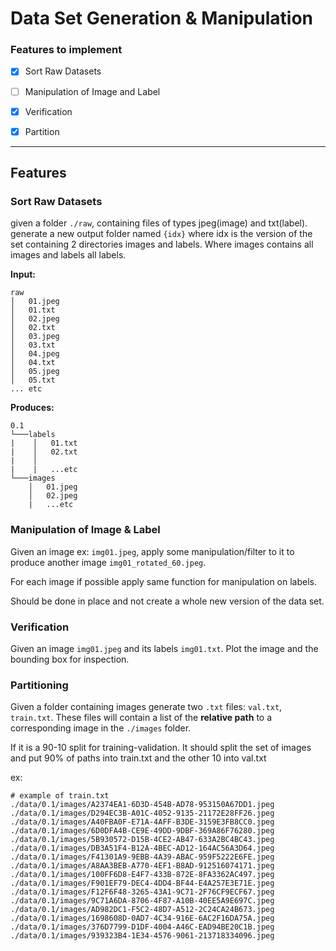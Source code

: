 # Data Set Generation & Manipulation

### Features to implement

- [x] Sort Raw Datasets
- [ ] Manipulation of Image and Label
- [x] Verification
- [x] Partition


------------
## Features

### Sort Raw Datasets

given a folder `./raw`, containing files of types jpeg(image) and txt(label). generate a new output folder named `{idx}` where idx is the version of the set containing 2 directories images and labels. Where images contains all images and labels all labels.

**Input:**
```
raw
│   01.jpeg
│   01.txt
│   02.jpeg
│   02.txt   
│   03.jpeg
│   03.txt   
│   04.jpeg
│   04.txt   
│   05.jpeg
│   05.txt   
... etc

```

**Produces:**
```
0.1
└───labels
|    │   01.txt
|    │   02.txt
|    │
|    |   ...etc
└───images
    │   01.jpeg
    │   02.jpeg
    |   ...etc
```

### Manipulation of Image & Label

Given an image ex: `img01.jpeg`, apply some manipulation/filter to it to produce another image `img01_rotated_60.jpeg`. 

For each image if possible apply same function for manipulation on labels.

Should be done in place and not create a whole new version of the data set.

### Verification 

Given an image `img01.jpeg` and its labels `img01.txt`. Plot the image and the bounding box for inspection.

### Partitioning

Given a folder containing images generate two `.txt` files: `val.txt`, `train.txt`. These files will contain a list of the **relative path** to a corresponding image in the `./images` folder. 

If it is a 90-10 split for training-validation. It should split the set of images and put 90% of paths into train.txt and the other 10 into val.txt

ex: 
```
# example of train.txt
./data/0.1/images/A2374EA1-6D3D-454B-AD78-953150A67DD1.jpeg
./data/0.1/images/D294EC3B-A01C-4052-9135-21172E28FF26.jpeg
./data/0.1/images/A40FBA0F-E71A-4AFF-B3DE-3159E3FB8CC0.jpeg
./data/0.1/images/6D0DFA4B-CE9E-49DD-9DBF-369A86F76280.jpeg
./data/0.1/images/5B930572-D15B-4CE2-AB47-633A2BC4BC43.jpeg
./data/0.1/images/DB3A51F4-B12A-4BEC-AD12-164AC56A3D64.jpeg
./data/0.1/images/F41301A9-9EBB-4A39-ABAC-959F5222E6FE.jpeg
./data/0.1/images/A8AA3BEB-A770-4EF1-B8AD-912516074171.jpeg
./data/0.1/images/100FF6D8-E4F7-433B-872E-8FA3362AC497.jpeg
./data/0.1/images/F901EF79-DEC4-4DD4-BF44-E4A257E3E71E.jpeg
./data/0.1/images/F12F6F48-3265-43A1-9C71-2F76CF9ECF67.jpeg
./data/0.1/images/9C71A6DA-8706-4F87-A10B-40EE5A9E697C.jpeg
./data/0.1/images/AD982DC1-F5C2-48D7-A512-2C24CA24B673.jpeg
./data/0.1/images/1698608D-0AD7-4C34-916E-6AC2F16DA75A.jpeg
./data/0.1/images/376D7799-D1DF-4004-A46C-EAD94BE20C1B.jpeg
./data/0.1/images/939323B4-1E34-4576-9061-213718334096.jpeg
```

